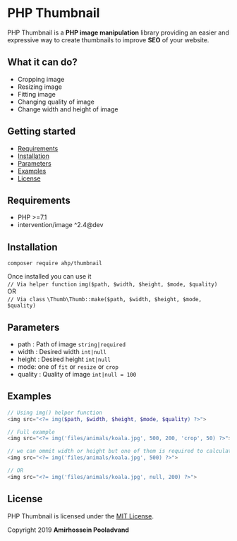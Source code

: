 # PHP Thumbnail

PHP Thumbnail is a **PHP image manipulation** library providing an easier and expressive way to create thumbnails to improve **SEO** of your website.

## What it can do?
- Cropping image
- Resizing image
- Fitting image
- Changing quality of image
- Change width and height of image

## Getting started
- [Requirements](#requirements)
- [Installation](#installation)
- [Parameters](#parameters)
- [Examples](#examples)
- [License](#license)

## Requirements

- PHP >=7.1
- intervention/image ^2.4@dev

## Installation
`composer require ahp/thumbnail`  

Once installed you can use it  
`// Via helper function`
`img($path, $width, $height, $mode, $quality)`  
OR  
`// Via class`
`\Thumb\Thumb::make($path, $width, $height, $mode, $quality)`


## Parameters
- path : Path of image `string|required`
- width : Desired width `int|null`
- height : Desired height `int|null`
- mode: one of `fit` or `resize` or `crop`
- quality : Quality of image `int|null = 100`

## Examples

```php
// Using img() helper function
<img src="<?= img($path, $width, $height, $mode, $quality) ?>">

// Full example
<img src="<?= img('files/animals/koala.jpg', 500, 200, 'crop', 50) ?>">

// we can ommit width or height but one of them is required to calculate it from other one
<img src="<?= img('files/animals/koala.jpg', 500) ?>">

// OR
<img src="<?= img('files/animals/koala.jpg', null, 200) ?>">
```

## License

PHP Thumbnail is licensed under the [MIT License](http://opensource.org/licenses/MIT).

Copyright 2019 **Amirhossein Pooladvand**
